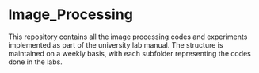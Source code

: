 # Image_Processing
This repository contains all the image processing codes and experiments implemented as part of the university lab manual. The structure is maintained on a weekly basis, with each subfolder representing the codes done in the labs.
